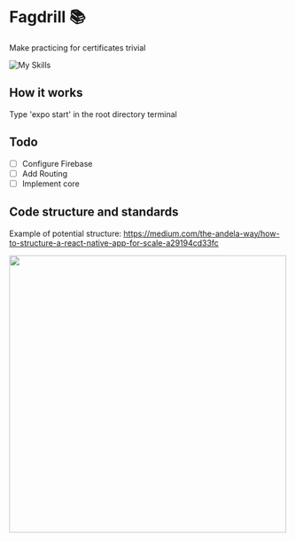 # Fagdrill :books:
Make practicing for certificates trivial

![My Skills](https://skillicons.dev/icons?i=react,firebase)

## How it works
Type 'expo start' in the root directory terminal

## Todo
- [ ] Configure Firebase
- [ ] Add Routing
- [ ] Implement core

## Code structure and standards
Example of potential structure: https://medium.com/the-andela-way/how-to-structure-a-react-native-app-for-scale-a29194cd33fc

<img src="https://miro.medium.com/max/720/0*wWlpL49JC_WqRu6Z.webp" width="500"/>
